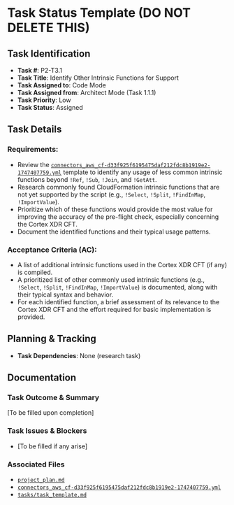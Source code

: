 # Task Status Template (DO NOT DELETE THIS)

## Task Identification
- **Task #**: P2-T3.1
- **Task Title**: Identify Other Intrinsic Functions for Support
- **Task Assigned to**: Code Mode
- **Task Assigned from**: Architect Mode (Task 1.1.1)
- **Task Priority**: Low
- **Task Status**: Assigned

## Task Details
### Requirements:
- Review the [`connectors_aws_cf-d33f925f6195475daf212fdc8b1919e2-1747407759.yml`](connectors_aws_cf-d33f925f6195475daf212fdc8b1919e2-1747407759.yml) template to identify any usage of less common intrinsic functions beyond `!Ref`, `!Sub`, `!Join`, and `!GetAtt`.
- Research commonly found CloudFormation intrinsic functions that are not yet supported by the script (e.g., `!Select`, `!Split`, `!FindInMap`, `!ImportValue`).
- Prioritize which of these functions would provide the most value for improving the accuracy of the pre-flight check, especially concerning the Cortex XDR CFT.
- Document the identified functions and their typical usage patterns.

### Acceptance Criteria (AC):
- A list of additional intrinsic functions used in the Cortex XDR CFT (if any) is compiled.
- A prioritized list of other commonly used intrinsic functions (e.g., `!Select`, `!Split`, `!FindInMap`, `!ImportValue`) is documented, along with their typical syntax and behavior.
- For each identified function, a brief assessment of its relevance to the Cortex XDR CFT and the effort required for basic implementation is provided.

## Planning & Tracking
- **Task Dependencies**: None (research task)

## Documentation
### Task Outcome & Summary
[To be filled upon completion]

### Task Issues & Blockers
- [To be filled if any arise]

### Associated Files
- [`project_plan.md`](project_plan.md)
- [`connectors_aws_cf-d33f925f6195475daf212fdc8b1919e2-1747407759.yml`](connectors_aws_cf-d33f925f6195475daf212fdc8b1919e2-1747407759.yml)
- [`tasks/task_template.md`](tasks/task_template.md)